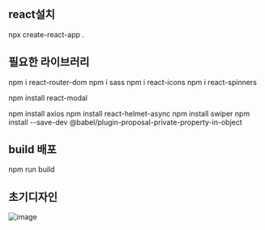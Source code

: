## react설치

npx create-react-app .

## 필요한 라이브러리

npm i react-router-dom
npm i sass
npm i react-icons
npm i react-spinners

npm install react-modal

npm install axios
npm install react-helmet-async
npm install swiper
npm install --save-dev @babel/plugin-proposal-private-property-in-object

## build 배포

npm run build


## 초기디자인
![image](https://github.com/Hyeji1364/addText/assets/161557112/f8bf43bf-f178-4102-b142-91f4df95ec83)
